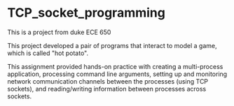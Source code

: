 # TCP_socket_programming
This is a project from duke ECE 650

This project developed a pair of programs that interact to model a game, which
is called "hot potato". 

This assignment provided hands-on practice
with creating a multi-process application, processing command line arguments, setting up and
monitoring network communication channels between the processes (using TCP sockets), and
reading/writing information between processes across sockets.
